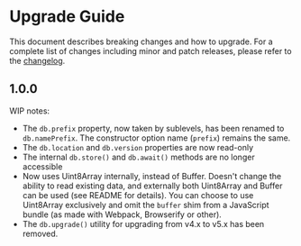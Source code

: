 # Upgrade Guide

This document describes breaking changes and how to upgrade. For a complete list of changes including minor and patch releases, please refer to the [changelog](CHANGELOG.md).

## 1.0.0

WIP notes:

- The `db.prefix` property, now taken by sublevels, has been renamed to `db.namePrefix`. The constructor option name (`prefix`) remains the same.
- The `db.location` and `db.version` properties are now read-only
- The internal `db.store()` and `db.await()` methods are no longer accessible
- Now uses Uint8Array internally, instead of Buffer. Doesn't change the ability to read existing data, and externally both Uint8Array and Buffer can be used (see README for details). You can choose to use Uint8Array exclusively and omit the `buffer` shim from a JavaScript bundle (as made with Webpack, Browserify or other).
- The `db.upgrade()` utility for upgrading from v4.x to v5.x has been removed.
